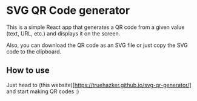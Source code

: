 # SVG QR Code generator

This is a simple React app that generates a QR code from a given value (text, URL, etc.) and displays it on the screen.

Also, you can download the QR code as an SVG file or just copy the SVG code to the clipboard.

## How to use

Just head to (this website)[https://truehazker.github.io/svg-qr-generator/] and start making QR codes :)
